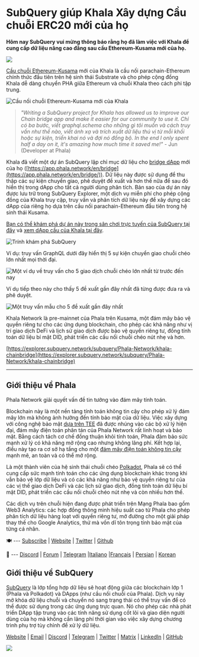 # SubQuery giúp Khala Xây dựng Cầu chuỗi ERC20 mới của họ

**Hôm nay SubQuery vui mừng thông báo rằng họ đã làm việc với Khala để cung cấp dữ liệu nâng cao đằng sau cầu Ethereum-Kusama mới của họ.**

![](https://miro.medium.com/max/700/1*rXooUCLYTT3rWp-mXSryxg.png)

[Cầu chuỗi Ethereum-Kusama](https://app.phala.network/en/bridge/) mới của Khala là cầu nối parachain-Ethereum chính thức đầu tiên trên hệ sinh thái Substrate và cho phép cộng đồng Khala dễ dàng chuyển PHA giữa Ethereum và chuỗi Khala theo cách phi tập trung.

![Cầu nối chuỗi Ethereum-Kusama mới của Khala](https://miro.medium.com/max/700/1*9k8TLUugLCsXHWOHlU2Gkg.png)

> _"Writing a SubQuery project for Khala has allowed us to improve our Chain bridge app and make it easier for our community to use it. Chỉ có ba bước, viết graphql.schema cho những gì tôi muốn và cách truy vấn như thế nào, viết ánh xạ và trích xuất dữ liệu thú vị từ mỗi khối hoặc sự kiện, triển khai nó và đợi nó đồng bộ. In the end I only spent half a day on it, it's amazing how much time it saved me!"_ - Jun (Developer at Phala)

Khala đã viết một dự án SubQuery lập chỉ mục dữ liệu cho [bridge dApp](https://app.phala.network/en/bridge/) mới của họ ([https://app.phala.network/en/bridge](https://app.phala.network/en/bridge/)). Dữ liệu này được sử dụng để thu thập các sự kiện chuyển giao, phê duyệt đề xuất và hơn thế nữa để sau đó hiển thị trong dApp cho tất cả người dùng phân tích. Bản sao của dự án này được lưu trữ trong SubQuery Explorer, một dịch vụ miễn phí cho phép cộng đồng của Khala truy cập, truy vấn và phân tích dữ liệu này để xây dựng các dApp của riêng họ dựa trên cầu nối parachain-Ethereum đầu tiên trong hệ sinh thái Kusama.

[Bạn có thể khám phá dự án này trong sân chơi trực tuyến của SubQuery tại đây](https://explorer.subquery.network/subquery/Phala-Network/khala-chainbridge) và [xem dApp cầu của Khala tại đây](https://app.phala.network/en/bridge/).

![Trính khám phá SubQuery](https://miro.medium.com/max/700/1*epyc3vnlRiWwEXN27lgZgw.png)

Ví dụ: truy vấn GraphQL dưới đây hiển thị 5 sự kiện chuyển giao chuỗi chéo lớn nhất mọi thời đại.

![Một ví dụ về truy vấn cho 5 giao dịch chuỗi chéo lớn nhất từ trước đến nay](https://miro.medium.com/max/700/1*lQiiQgti75yb1tVoXXxipw.png)

Ví dụ tiếp theo này cho thấy 5 đề xuất gần đây nhất đã từng được đưa ra và phê duyệt.

![Một truy vấn mẫu cho 5 đề xuất gần đây nhất](https://miro.medium.com/max/700/1*SdlwnW-kkqZ_Lh4h7KFhtw.png)

Khala Network là pre-mainnet của Phala trên Kusama, một đám mây bảo vệ quyền riêng tư cho các ứng dụng blockchain, cho phép các khả năng như vị trí giao dịch DeFi và lịch sử giao dịch được bảo vệ quyền riêng tư, đồng tính toán dữ liệu bí mật DID, phát triển các cầu nối chuỗi chéo nút nhẹ và hơn.

[https://explorer.subquery.network/subquery/Phala-Network/khala-chainbridge](https://explorer.subquery.network/subquery/Phala-Network/khala-chainbridge)

---

## Giới thiệu về Phala

Phala Network giải quyết vấn đề tin tưởng vào đám mây tính toán.

Blockchain này là một nền tảng tính toán không tin cậy cho phép xử lý đám mây lớn mà không ảnh hưởng đến tính bảo mật của dữ liệu. Việc xây dựng với công nghệ bảo mật [dựa trên TEE](https://en.wikipedia.org/wiki/Trusted_execution_environment) đã được nhúng vào các bộ xử lý hiện đại, đám mây điện toán phân tán của Phala Network rất linh hoạt và bảo mật. Bằng cách tách cơ chế đồng thuận khỏi tính toán, Phala đảm bảo sức mạnh xử lý có khả năng mở rộng cao nhưng không lãng phí. Kết hợp lại, điều này tạo ra cơ sở hạ tầng cho một [đám mây điện toán không tin cậy](https://medium.com/phala-network/phala-transparent-and-private-global-computation-cloud-2d80c70ad1e9) mạnh mẽ, an toàn và có thể mở rộng.

Là một thành viên của hệ sinh thái chuỗi chéo [Polkadot](https://polkadot.network/technology/), Phala sẽ có thể cung cấp sức mạnh tính toán cho các ứng dụng blockchain khác trong khi vẫn bảo vệ lớp dữ liệu và có các khả năng như bảo vệ quyền riêng tư của các vị thế giao dịch DeFi và các lịch sử giao dịch, đồng tính toán dữ liệu bí mật DID, phát triển các cầu nối chuỗi chéo nút nhẹ và còn nhiều hơn thế.

Các dịch vụ trên chuỗi hiện đang được phát triển trên Mạng Phala bao gồm Web3 Analytics: các hợp đồng thông minh hiệu suất cao từ Phala cho phép phân tích dữ liệu hàng loạt với quyền riêng tư, mở đường cho một giải pháp thay thế cho Google Analytics, thứ mà vốn dĩ tôn trọng tính bảo mật của từng cá nhân.

🍽 --- [Subscribe](https://mailchi.mp/fd48395f09dc/w3a-landing-page) | [Website](https://phala.network/) | [Twitter](https://twitter.com/PhalaNetwork) | [Github](https://github.com/Phala-Network)

🥤 --- [Discord](https://discord.gg/myBmQu5) | [Forum](https://forum.phala.network/) | [Telegram](https://t.me/phalanetwork) |[Italiano](https://medium.com/phala-italia/ancora-pi%C3%B9-premi-in-arrivo-fino-a-150-pha-per-ksm-e-nuove-nft-in-edizione-speciale-ba2776148de8) |[Français](https://medium.com/phala-fran%C3%A7ais/encore-plus-de-r%C3%A9compenses-jusqu%C3%A0-150-pha-par-ksm-et-de-nouveaux-nft-%C3%A9dition-sp%C3%A9ciale-9e5f7683c5b6) | [Persian](https://virgool.io/PhalaNetwork-Persian/%D8%AC%D9%88%D8%A7%DB%8C%D8%B2-%D8%A8%DB%8C%D8%B4%D8%AA%D8%B1-%D8%A8%D8%B2%D9%88%D8%AF%DB%8C-%D8%AA%D8%A7-%DB%B1%DB%B5%DB%B0-pha-%D8%A8%D9%87-%D8%A7%D8%B2%D8%A7%DB%8C-%D9%87%D8%B1-ksm-%D9%88-%D9%86%D8%B3%D8%AE%D9%87-%D9%87%D8%A7%DB%8C-nft-%D9%88%DB%8C%DA%98%D9%87-ejxonlenaxp2) | [Korean](https://medium.com/phala-%ED%95%9C%EA%B5%AD)

## Giới thiệu về SubQuery

[SubQuery](https://subquery.network/) là lớp tổng hợp dữ liệu sẽ hoạt động giữa các blockchain lớp 1 (Phala và Polkadot) và DApps (như cầu nối chuỗi của Phala). Dịch vụ này mở khóa dữ liệu chuỗi và chuyển nó sang trạng thái có thể truy vấn để có thể được sử dụng trong các ứng dụng trực quan. Nó cho phép các nhà phát triển DApp tập trung vào các tính năng sử dụng cốt lõi và giao diện người dùng của họ mà không cần lãng phí thời gian vào việc xây dựng chương trình phụ trợ tùy chỉnh để xử lý dữ liệu.

[Website](https://subquery.network/) | [Email](mailto:hello@subquery.network) | [Discord](https://discord.com/invite/78zg8aBSMG) | [Telegram](https://t.me/subquerynetwork) | [Twitter](https://twitter.com/subquerynetwork) | [Matrix](https://matrix.to/#/#subquery:matrix.org) | [LinkedIn](https://www.linkedin.com/company/subquery) | [GitHub](https://github.com/subquery)

![](https://miro.medium.com/max/600/1*3BFCkeqtKBhQXKg2C_iFwQ.gif)
